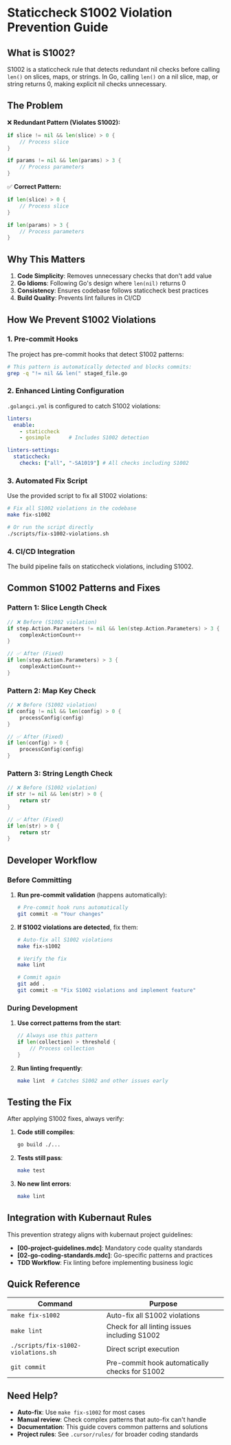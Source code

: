 # Staticcheck S1002 Violation Prevention Guide

## What is S1002?

S1002 is a staticcheck rule that detects redundant nil checks before calling `len()` on slices, maps, or strings. In Go, calling `len()` on a nil slice, map, or string returns 0, making explicit nil checks unnecessary.

## The Problem

❌ **Redundant Pattern (Violates S1002):**
```go
if slice != nil && len(slice) > 0 {
    // Process slice
}

if params != nil && len(params) > 3 {
    // Process parameters
}
```

✅ **Correct Pattern:**
```go
if len(slice) > 0 {
    // Process slice
}

if len(params) > 3 {
    // Process parameters
}
```

## Why This Matters

1. **Code Simplicity**: Removes unnecessary checks that don't add value
2. **Go Idioms**: Following Go's design where `len(nil)` returns 0
3. **Consistency**: Ensures codebase follows staticcheck best practices
4. **Build Quality**: Prevents lint failures in CI/CD

## How We Prevent S1002 Violations

### 1. Pre-commit Hooks
The project has pre-commit hooks that detect S1002 patterns:

```bash
# This pattern is automatically detected and blocks commits:
grep -q "!= nil && len(" staged_file.go
```

### 2. Enhanced Linting Configuration
`.golangci.yml` is configured to catch S1002 violations:

```yaml
linters:
  enable:
    - staticcheck
    - gosimple      # Includes S1002 detection

linters-settings:
  staticcheck:
    checks: ["all", "-SA1019"] # All checks including S1002
```

### 3. Automated Fix Script
Use the provided script to fix all S1002 violations:

```bash
# Fix all S1002 violations in the codebase
make fix-s1002

# Or run the script directly
./scripts/fix-s1002-violations.sh
```

### 4. CI/CD Integration
The build pipeline fails on staticcheck violations, including S1002.

## Common S1002 Patterns and Fixes

### Pattern 1: Slice Length Check
```go
// ❌ Before (S1002 violation)
if step.Action.Parameters != nil && len(step.Action.Parameters) > 3 {
    complexActionCount++
}

// ✅ After (Fixed)
if len(step.Action.Parameters) > 3 {
    complexActionCount++
}
```

### Pattern 2: Map Key Check
```go
// ❌ Before (S1002 violation)
if config != nil && len(config) > 0 {
    processConfig(config)
}

// ✅ After (Fixed)
if len(config) > 0 {
    processConfig(config)
}
```

### Pattern 3: String Length Check
```go
// ❌ Before (S1002 violation)
if str != nil && len(str) > 0 {
    return str
}

// ✅ After (Fixed)
if len(str) > 0 {
    return str
}
```

## Developer Workflow

### Before Committing
1. **Run pre-commit validation** (happens automatically):
   ```bash
   # Pre-commit hook runs automatically
   git commit -m "Your changes"
   ```

2. **If S1002 violations are detected**, fix them:
   ```bash
   # Auto-fix all S1002 violations
   make fix-s1002

   # Verify the fix
   make lint

   # Commit again
   git add .
   git commit -m "Fix S1002 violations and implement feature"
   ```

### During Development
1. **Use correct patterns from the start**:
   ```go
   // Always use this pattern
   if len(collection) > threshold {
       // Process collection
   }
   ```

2. **Run linting frequently**:
   ```bash
   make lint  # Catches S1002 and other issues early
   ```

## Testing the Fix

After applying S1002 fixes, always verify:

1. **Code still compiles**:
   ```bash
   go build ./...
   ```

2. **Tests still pass**:
   ```bash
   make test
   ```

3. **No new lint errors**:
   ```bash
   make lint
   ```

## Integration with Kubernaut Rules

This prevention strategy aligns with kubernaut project guidelines:

- **[00-project-guidelines.mdc]**: Mandatory code quality standards
- **[02-go-coding-standards.mdc]**: Go-specific patterns and practices
- **TDD Workflow**: Fix linting before implementing business logic

## Quick Reference

| Command | Purpose |
|---------|---------|
| `make fix-s1002` | Auto-fix all S1002 violations |
| `make lint` | Check for all linting issues including S1002 |
| `./scripts/fix-s1002-violations.sh` | Direct script execution |
| `git commit` | Pre-commit hook automatically checks for S1002 |

## Need Help?

- **Auto-fix**: Use `make fix-s1002` for most cases
- **Manual review**: Check complex patterns that auto-fix can't handle
- **Documentation**: This guide covers common patterns and solutions
- **Project rules**: See `.cursor/rules/` for broader coding standards
